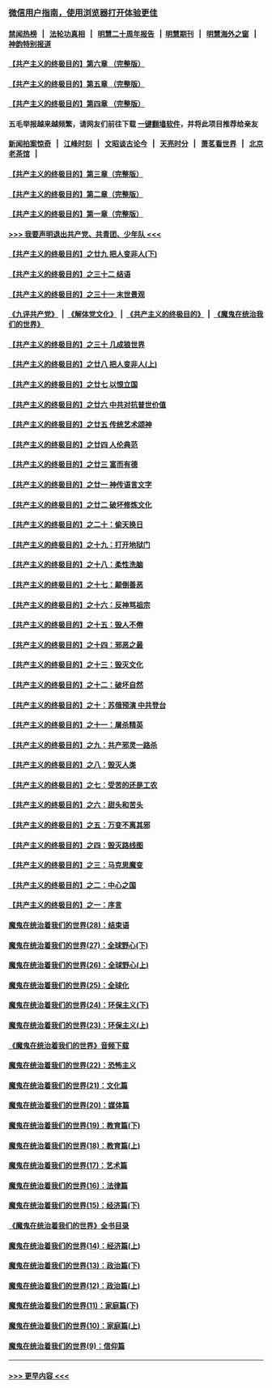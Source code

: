 ### [微信用户指南，使用浏览器打开体验更佳](https://github.com/gfw-breaker/banned-news1/blob/master/indexes/wechat-guide.md?t=0)
#### [禁闻热榜](热点新闻.md?t=0)  &nbsp;&nbsp;|&nbsp;&nbsp; [法轮功真相](https://github.com/gfw-breaker/truth/blob/master/README.md?t=0) &nbsp;&nbsp;|&nbsp;&nbsp; [明慧二十周年报告](https://github.com/gfw-breaker/mh-reports/blob/master/README.md?t=0) &nbsp;&nbsp;|&nbsp;&nbsp;[明慧期刊](https://github.com/gfw-breaker/mh-qikan) &nbsp;&nbsp;|&nbsp;&nbsp; [明慧海外之窗](https://github.com/gfw-breaker/mh-news/blob/master/README.md?t=0) &nbsp;&nbsp;|&nbsp;&nbsp; [神韵特别报道](https://github.com/gfw-breaker/mh-news/blob/master/shenyun.md?t=0)
#### [【共产主义的终极目的】第六章 （完整版）](../pages/nsc422/n11428913.md?t=02082222) 
#### [【共产主义的终极目的】第五章 （完整版）](../pages/nsc422/n11428912.md?t=02082222) 
#### [【共产主义的终极目的】第四章 （完整版）](../pages/nsc422/n11428907.md?t=02082222) 
#### 五毛举报越来越频繁，请网友们前往下载 [一键翻墙软件](https://github.com/gfw-breaker/ssr-accounts)，并将此项目推荐给亲友
#### [新闻拍案惊奇](https://github.com/gfw-breaker/banned-news1/blob/master/pages/link4.md) &nbsp;&nbsp;|&nbsp;&nbsp; [江峰时刻](https://github.com/gfw-breaker/banned-news1/blob/master/pages/link4.md) &nbsp;&nbsp;|&nbsp;&nbsp; [文昭谈古论今](https://github.com/gfw-breaker/banned-news1/blob/master/pages/link4.md) &nbsp;&nbsp;|&nbsp;&nbsp; [天亮时分](https://github.com/gfw-breaker/banned-news1/blob/master/pages/link4.md) &nbsp;&nbsp;|&nbsp;&nbsp; [萧茗看世界](https://github.com/gfw-breaker/banned-news1/blob/master/pages/link4.md) &nbsp;&nbsp;|&nbsp;&nbsp; [北京老茶馆](https://github.com/gfw-breaker/banned-news1/blob/master/pages/link4.md) &nbsp;&nbsp;|&nbsp;&nbsp; 
#### [【共产主义的终极目的】第三章（完整版）](../pages/nsc422/n11428848.md?t=02082222) 
#### [【共产主义的终极目的】第二章（完整版）](../pages/nsc422/n11428831.md?t=02082222) 
#### [【共产主义的终极目的】第一章（完整版）](../pages/nsc422/n11417651.md?t=02082222) 
#### [>>> 我要声明退出共产党、共青团、少年队 <<<](https://github.com/begood0513/goodnews/blob/master/quit/letter.md) 
#### [【共产主义的终极目的】之廿九 把人变非人(下)](../pages/nsc422/n11344140.md?t=02082222) 
#### [【共产主义的终极目的】之三十二 结语](../pages/nsc422/n11360535.md?t=02082222) 
#### [【共产主义的终极目的】之三十一 末世景观](../pages/nsc422/n11351129.md?t=02082222) 
#### [《九评共产党》](https://github.com/begood0513/9ping.md/blob/master/README.md) &nbsp;|&nbsp; [《解体党文化》](../../../../jtdwh.md/blob/master/README.md)  &nbsp;|&nbsp; [《共产主义的终极目的》](../../../../gczydzjmd.md/blob/master/README.md) &nbsp;|&nbsp; [《魔鬼在统治我们的世界》](../../../../mgztzwmdsj.md/blob/master/README.md) 
#### [【共产主义的终极目的】之三十 几成狼世界](../pages/nsc422/n11348280.md?t=02082222) 
#### [【共产主义的终极目的】之廿八 把人变非人(上)](../pages/nsc422/n11340492.md?t=02082222) 
#### [【共产主义的终极目的】之廿七 以恨立国](../pages/nsc422/n11336944.md?t=02082222) 
#### [【共产主义的终极目的】之廿六 中共对抗普世价值](../pages/nsc422/n11324785.md?t=02082222) 
#### [【共产主义的终极目的】之廿五 传统艺术颂神](../pages/nsc422/n11296396.md?t=02082222) 
#### [【共产主义的终极目的】之廿四 人伦典范](../pages/nsc422/n11296397.md?t=02082222) 
#### [【共产主义的终极目的】之廿三 富而有德](../pages/nsc422/n11283598.md?t=02082222) 
#### [【共产主义的终极目的】之廿一 神传语言文字](../pages/nsc422/n11263265.md?t=02082222) 
#### [【共产主义的终极目的】之廿二 破坏修炼文化](../pages/nsc422/n11245728.md?t=02082222) 
#### [【共产主义的终极目的】之二十：偷天换日](../pages/nsc422/n11238846.md?t=02082222) 
#### [【共产主义的终极目的】之十九：打开地狱门](../pages/nsc422/n11206376.md?t=02082222) 
#### [【共产主义的终极目的】之十八：柔性洗脑](../pages/nsc422/n11199994.md?t=02082222) 
#### [【共产主义的终极目的】之十七：颠倒善恶](../pages/nsc422/n11179782.md?t=02082222) 
#### [【共产主义的终极目的】之十六：反神骂祖宗](../pages/nsc422/n11166798.md?t=02082222) 
#### [【共产主义的终极目的】之十五：毁人不倦](../pages/nsc422/n11166792.md?t=02082222) 
#### [【共产主义的终极目的】之十四：邪恶之最](../pages/nsc422/n11150249.md?t=02082222) 
#### [【共产主义的终极目的】之十三：毁灭文化](../pages/nsc422/n11135227.md?t=02082222) 
#### [【共产主义的终极目的】之十二：破坏自然](../pages/nsc422/n11135214.md?t=02082222) 
#### [【共产主义的终极目的】之十：苏俄预演 中共登台](../pages/nsc422/n11118424.md?t=02082222) 
#### [【共产主义的终极目的】之十一：屠杀精英](../pages/nsc422/n11118442.md?t=02082222) 
#### [【共产主义的终极目的】之九：共产邪灵一路杀](../pages/nsc422/n11114139.md?t=02082222) 
#### [【共产主义的终极目的】之八：毁灭人类](../pages/nsc422/n11108503.md?t=02082222) 
#### [【共产主义的终极目的】之七：受苦的还是工农](../pages/nsc422/n11101809.md?t=02082222) 
#### [【共产主义的终极目的】之六：甜头和苦头](../pages/nsc422/n11096971.md?t=02082222) 
#### [【共产主义的终极目的】之五：万变不离其邪](../pages/nsc422/n11091285.md?t=02082222) 
#### [【共产主义的终极目的】之四：毁灭路线图](../pages/nsc422/n11086284.md?t=02082222) 
#### [【共产主义的终极目的】之三：马克思魔变](../pages/nsc422/n11061941.md?t=02082222) 
#### [【共产主义的终极目的】之二：中心之国](../pages/nsc422/n11047728.md?t=02082222) 
#### [【共产主义的终极目的】之一：序言](../pages/nsc422/n11086077.md?t=02082222) 
#### [魔鬼在统治着我们的世界(28)：结束语](../pages/nsc422/n10936246.md?t=02082222) 
#### [魔鬼在统治着我们的世界(27)：全球野心(下)](../pages/nsc422/n10928319.md?t=02082222) 
#### [魔鬼在统治着我们的世界(26)：全球野心(上)](../pages/nsc422/n10900318.md?t=02082222) 
#### [魔鬼在统治着我们的世界(25)：全球化](../pages/nsc422/n10788205.md?t=02082222) 
#### [魔鬼在统治着我们的世界(24)：环保主义(下)](../pages/nsc422/n10695307.md?t=02082222) 
#### [魔鬼在统治着我们的世界(23)：环保主义(上)](../pages/nsc422/n10688613.md?t=02082222) 
#### [《魔鬼在统治着我们的世界》音频下载](../pages/nsc422/n10635553.md?t=02082222) 
#### [魔鬼在统治着我们的世界(22)：恐怖主义](../pages/nsc422/n10614727.md?t=02082222) 
#### [魔鬼在统治着我们的世界(21)：文化篇](../pages/nsc422/n10597706.md?t=02082222) 
#### [魔鬼在统治着我们的世界(20)：媒体篇](../pages/nsc422/n10586579.md?t=02082222) 
#### [魔鬼在统治着我们的世界(19)：教育篇(下)](../pages/nsc422/n10564808.md?t=02082222) 
#### [魔鬼在统治着我们的世界(18)：教育篇(上)](../pages/nsc422/n10526970.md?t=02082222) 
#### [魔鬼在统治着我们的世界(17)：艺术篇](../pages/nsc422/n10499093.md?t=02082222) 
#### [魔鬼在统治着我们的世界(16)：法律篇](../pages/nsc422/n10485969.md?t=02082222) 
#### [魔鬼在统治着我们的世界(15)：经济篇(下)](../pages/nsc422/n10469975.md?t=02082222) 
#### [《魔鬼在统治着我们的世界》全书目录](../pages/nsc422/n10464261.md?t=02082222) 
#### [魔鬼在统治着我们的世界(14)：经济篇(上)](../pages/nsc422/n10457370.md?t=02082222) 
#### [魔鬼在统治着我们的世界(13)：政治篇(下)](../pages/nsc422/n10448270.md?t=02082222) 
#### [魔鬼在统治着我们的世界(12)：政治篇(上)](../pages/nsc422/n10444576.md?t=02082222) 
#### [魔鬼在统治着我们的世界(11)：家庭篇(下)](../pages/nsc422/n10440961.md?t=02082222) 
#### [魔鬼在统治着我们的世界(10)：家庭篇(上)](../pages/nsc422/n10435448.md?t=02082222) 
#### [魔鬼在统治着我们的世界(9)：信仰篇](../pages/nsc422/n10432159.md?t=02082222) 

----
#### [ >>> 更早内容 <<< ](../indexes/nsc422-earlier.md)
